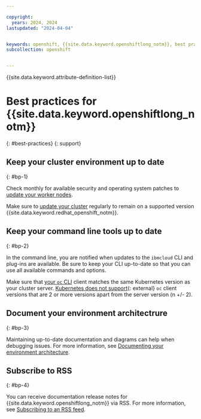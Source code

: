 ```yaml
---

copyright: 
  years: 2024, 2024
lastupdated: "2024-04-04"


keywords: openshift, {{site.data.keyword.openshiftlong_notm}}, best practices
subcollection: openshift


---
```


{{site.data.keyword.attribute-definition-list}}


# Best practices for {{site.data.keyword.openshiftlong_notm}}
{: #best-practices}
{: support}

## Keep your cluster environment up to date
{: #bp-1}

Check monthly for available security and operating system patches to [update your worker nodes](/docs/openshift?topic=openshift-update#worker_node).

Make sure to [update your cluster](/docs/openshift?topic=openshift-update) regularly to remain on a supported version {{site.data.keyword.redhat_openshift_notm}}.

## Keep your command line tools up to date
{: #bp-2}

In the command line, you are notified when updates to the `ibmcloud` CLI and plug-ins are available. Be sure to keep your CLI up-to-date so that you can use all available commands and options.

Make sure that [your `oc` CLI](/docs/openshift?topic=openshift-cli-install) client matches the same Kubernetes version as your cluster server. [Kubernetes does not support](https://kubernetes.io/releases/version-skew-policy/){: external} `oc` client versions that are 2 or more versions apart from the server version (n +/- 2).

## Document your environment architectrure
{: #bp-3}

Maintaining up-to-date documentation and diagrams can help when debugging issues. For more information, see [Documenting your environment architecture](/docs/openshift?topic=openshift-document-environment).

## Subscribe to RSS
{: #bp-4}

You can receive documentation release notes for {{site.data.keyword.openshiftlong_notm}} via RSS. For more information, see [Subscribing to an RSS feed](/docs/openshift?topic=openshift-viewing-cloud-status#subscribing-rss-feed).

